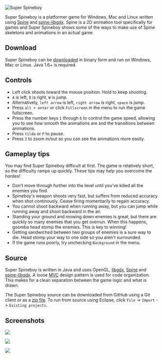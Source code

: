 ![Super Spineboy](http://i.imgur.com/6jMhdeU.jpg)

Super Spineboy is a platformer game for Windows, Mac and Linux written using [Spine](http://esotericsoftware.com/) and [spine-libgdx](https://github.com/EsotericSoftware/spine-runtimes/tree/master/spine-libgdx). Spine is a 2D animation tool specifically for games and Super Spineboy shows some of the ways to make use of Spine skeletons and animations in an actual game.

## Download

Super Spineboy can be [downloaded](http://esotericsoftware.com/files/demos/superSpineboy.jar) in binary form and run on Windows, Mac or Linux. Java 1.6+ is required.

## Controls

* Left click shoots toward the mouse position. Hold to keep shooting.
* `A` is left, `D` is right, `W` is jump.
* Alternatively, `left arrow` is left, `right arrow` is right, `space` is jump.
* Press `alt + enter` or click `Fullscreen` in the menu to run the game fullscreen.
* Press the number keys `1` through `6` to control the game speed, allowing you to see how smooth the animations are and the transitions between animations.
* Press `tilda` or `P` to pause.
* Press `Z` to zoom in/out so you can see the animations more easily.

## Gameplay tips

You may find Super Spineboy difficult at first. The game is relatively short, so the difficulty ramps up quickly. These tips may help you overcome the hordes!

* Don't move through further into the level until you've killed all the enemies you find.
* Spineboy's weapon shoots very fast, but suffers from reduced accuracy when shot continously. Cease firing momentarily to regain accuracy. 
* You cannot shoot backward when running away, but you can jump while running away and shoot backward in the air.
* Standing your ground and mowing down enemies is great, but there are quickly so many enemies that you get overrun. When this happens, goomba head stomp the enemies. This is key to winning!
* Getting sandwiched between two groups of enemies is a sure way to die. Head stomp your way to one side so you aren't surrounded.
* If the game runs poorly, try unchecking `Background` in the menu.

## Source

Super Spineboy is written in Java and uses OpenGL, [libgdx](http://libgdx.badlogicgames.com/), [Spine](http://esotericsoftware.com/) and [spine-libgdx](https://github.com/EsotericSoftware/spine-runtimes/tree/master/spine-libgdx). A loose [MVC](http://en.wikipedia.org/wiki/Model%E2%80%93view%E2%80%93controller) design pattern is used for code organization. This makes for a clean separation between the game logic and what is drawn.

The Super Spineboy source can be downloaded from GitHub using a Git client or as a [zip file](https://github.com/EsotericSoftware/spine-superspineboy/archive/master.zip). To run from source using Eclipse, click `File` -> `Import` -> `Existing projects`.

## Screenshots

![](http://i.imgur.com/TQi1qXB.png)

![](http://i.imgur.com/j3RwiU7.png)

![](http://i.imgur.com/Y3uAOSj.png)
